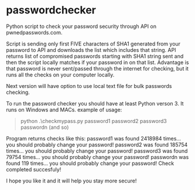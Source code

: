 # passwordchecker
Python script to check your password security through API on pwnedpasswords.com.

Script is sending only first FIVE characters of SHA1 generated from your password to API and downloads the list which includes that string. 
API returns list of compromised passwords starting with SHA1 string sent and then the script locally matches if your password in on that list.
Advantage is that password is never sent/passed through the internet for checking, but it runs all the checks on your computer locally.

Next version will have option to use local text file for bulk passwords checking.

To run the password checker you should have at least Python verson 3. It runs on Windows and MACs. 
example of usage:
> python .\checkmypass.py password1 password2 password3 passwordn (and so)

Program returns checks like this:
password1 was found 2418984 times... you should probably change your password!
password2 was found 185754 times... you should probably change your password!
password3 was found 79754 times... you should probably change your password!
passwordn was found 119 times... you should probably change your password!
Check completed succesfuly!

I hope you like it and it will help you stay more secure!
